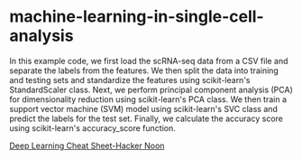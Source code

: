 # machine-learning-in-single-cell-analysis



In this example code, we first load the scRNA-seq data from a CSV file and separate the labels from the features. We then split the data into training and testing sets and standardize the features using scikit-learn's StandardScaler class. Next, we perform principal component analysis (PCA) for dimensionality reduction using scikit-learn's PCA class. We then train a support vector machine (SVM) model using scikit-learn's SVC class and predict the labels for the test set. Finally, we calculate the accuracy score using scikit-learn's accuracy_score function.


[Deep Learning Cheat Sheet-Hacker Noon](https://github.com/jlchen5/machine-learning-in-single-cell-analysis/blob/main/pdf/Deep%20Learning%20Cheat%20Sheet-Hacker%20Noon.pdf)
